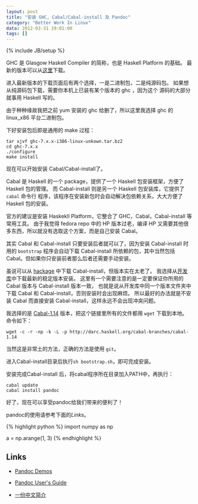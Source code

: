 ```yaml
---
layout: post
title: "安装 GHC, Cabal/Cabal-install 及 Pandoc"
category: "Better Work In Linux"
data: 2012-03-31 19:01:00
tags: []
---
```

{% include JB/setup %}

GHC 是 Glasgow Haskell Compiler 的简称，也是 Haskell Platform 的基础。
最新的版本可以从[这里][ghc]下载。

   [ghc]:http://www.haskell.org/ghc/

进入最新版本的下载页面后有两个选择，一是二进制包，二是纯源码包。
如果想从纯源码包下载，需要你本机上已装有某个版本的 ghc ，因为这个
源码的大部分就事用 Haskell 写的。

由于种种缘故我把之前 yum 安装的 ghc 给删了，所以这里我选择 ghc 的 linux\_x86 
平台二进制包。

下好安装包后即是通用的 make 过程：

    tar xjvf ghc-7.x.x-i386-linux-unkown.tar.bz2
    cd ghc-7.x.x
    ./configure
    make install

现在可以开始安装 Cabal/Cabal-install了。

Cabal 是 Haskell 的一个 package，提供了一个 Haskell 包安装框架，方便了 Haskell
包的管理。
而 Cabal-install 则是另一个 Haskell 包安装库，它提供了 `cabal` 命令行
程序，该程序在安装新包时会自动解决包依赖关系，大大方便了 Haskell 包的安装。

官方的建议是安装 Haskekll Platform，它整合了 GHC，Cabal，Cabal-install
等常用工具。
由于我觉得 fedora repo 中的 HP 版本过老，编译 HP
又需要其他很多东西，所以就没有选取这个方案，而是自己安装 Cabal。

其实 Cabal 和 Cabal-install 只要安装后者就可以了，因为安装 Cabal-install
时用的 `bootstrap` 程序会自动下载 Cabal-install 所依赖的包，其中当然包括
Cabal。但如果你只安装前者那么后者还需要手动安装。

虽说可以从 [hackage][hackage] 中下载 Cabal-install，但版本实在太老了。
我选择从[开发库][cabal]中下载最新的稳定版本安装。
这里有一个需要注意的是一定要保证你所用的 Cabal 版本与 Cabal-install 版本一致，
也就是说从开发库中同一个版本文件夹中下载 Cabal 和
Cabal-install，否则安装时会出现麻烦。
所以最好的办法就是不安装 Cabal 而直接安装
Cabal-install，这样永远不会出现冲突问题。

   [hackage]:http://hackage.haskell.org/package/cabal-install
   [cabal]:http://darcs.haskell.org/cabal-branches/
   
我选择的是
[Cabal-1.14](http://darcs.haskell.org/cabal-branches/cabal-1.14/)
版本，把这个链接里所有的文件都用 `wget` 下载到本地。命令如下：

    wget -c -r -np -k -L -p http://darc.haskell.org/cabal-branches/cabal-1.14

当然这是非常土的方法，正确的方法是使用 `git`。

进入Cabal-install目录后执行`sh bootstrap.sh`，即可完成安装。

安装完成Cabal-install 后，将cabal程序所在目录加入PATH中，再执行：

    cabal update
    cabal install pandoc

好了，现在可以享受pandoc给我们带来的便利了！

pandoc的使用请参考下面的*Links*。


{% highlight python %}
import numpy as np

a = np.arange(1, 3)
{% endhighlight %}

## Links

* [Pandoc Demos](http://johnmacfarlane.net/pandoc/demos.html)

* [Pandoc User's Guide](http://johnmacfarlane.net/pandoc/README.html)

* [一份中文简介](http://chen.yanping.me/cn/blog/2012/03/13/pandoc/)


